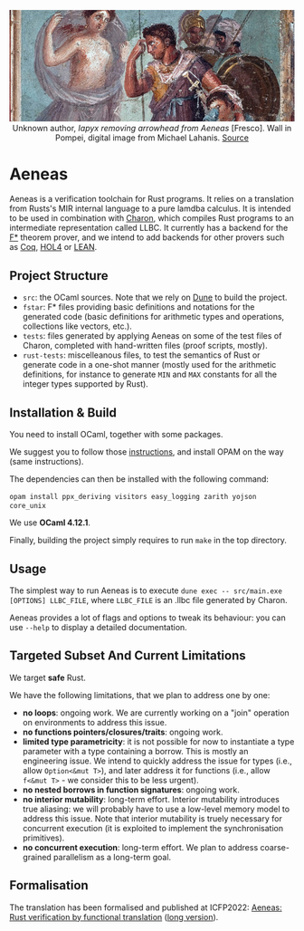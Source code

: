 <p><div style="text-align: center">
<img src="static/Aeneas.jpg"
     alt="Iapyx removing arrowhead from Aeneas" title="Iapyx removing arrowhead from Aeneas"
     style=""/>
<figcaption>
Unknown author, <i>Iapyx removing arrowhead from Aeneas</i> [Fresco].
Wall in Pompei, digital image from Michael Lahanis.
<a href="https://commons.wikimedia.org/w/index.php?curid=1357010">Source</a>
</figcaption>
</div></p>

# Aeneas

Aeneas is a verification toolchain for Rust programs.  It relies on a translation from Rusts's MIR
internal language to a pure lamdba calculus.  It is intended to be used in combination with
[Charon](https://github.com/Kachoc/charon), which compiles Rust programs to an intermediate
representation called LLBC. It currently has a backend for the [F\*](https://www.fstar-lang.org)
theorem prover, and we intend to add backends for other provers such as
[Coq](https://coq.inria.fr/), [HOL4](https://hol-theorem-prover.org/) or
[LEAN](https://leanprover.github.io/).

## Project Structure

- `src`: the OCaml sources. Note that we rely on [Dune](https://github.com/ocaml/dune)
  to build the project.
- `fstar`: F\* files providing basic definitions and notations for the
  generated code (basic definitions for arithmetic types and operations,
  collections like vectors, etc.).
- `tests`: files generated by applying Aeneas on some of the test files of Charon,
  completed with hand-written files (proof scripts, mostly).
- `rust-tests`: miscelleanous files, to test the semantics of Rust or generate
  code in a one-shot manner (mostly used for the arithmetic definitions, for
  instance to generate `MIN` and `MAX` constants for all the integer types
  supported by Rust).

## Installation & Build

You need to install OCaml, together with some packages.

We suggest you to follow those [instructions](https://ocaml.org/docs/install.html),
and install OPAM on the way (same instructions).

The dependencies can then be installed with the following command:

```
opam install ppx_deriving visitors easy_logging zarith yojson core_unix
```

We use **OCaml 4.12.1**.

Finally, building the project simply requires to run `make` in the top directory.

## Usage

The simplest way to run Aeneas is to execute `dune exec -- src/main.exe [OPTIONS] LLBC_FILE`,
where `LLBC_FILE` is an .llbc file generated by Charon.

Aeneas provides a lot of flags and options to tweak its behaviour: you can use `--help`
to display a detailed documentation.

## Targeted Subset And Current Limitations

We target **safe** Rust.

We have the following limitations, that we plan to address one by one:

- **no loops**: ongoing work. We are currently working on a "join" operation on
  environments to address this issue.
- **no functions pointers/closures/traits**: ongoing work.
- **limited type parametricity**: it is not possible for now to instantiate a type
  parameter with a type containing a borrow. This is mostly an engineering
  issue. We intend to quickly address the issue for types (i.e., allow `Option<&mut T>`),
  and later address it for functions (i.e., allow `f<&mut T>` - we consider this to
  be less urgent).
- **no nested borrows in function signatures**: ongoing work.
- **no interior mutability**: long-term effort. Interior mutability introduces
  true aliasing: we will probably have to use a low-level memory model to address
  this issue.
  Note that interior mutability is truely necessary for concurrent execution (it
  is exploited to implement the synchronisation primitives).
- **no concurrent execution**: long-term effort. We plan to address coarse-grained
  parallelism as a long-term goal.

## Formalisation

The translation has been formalised and published at ICFP2022: [Aeneas: Rust
verification by functional
translation](https://dl.acm.org/doi/abs/10.1145/3547647)
([long version](https://arxiv.org/abs/2206.07185)).
